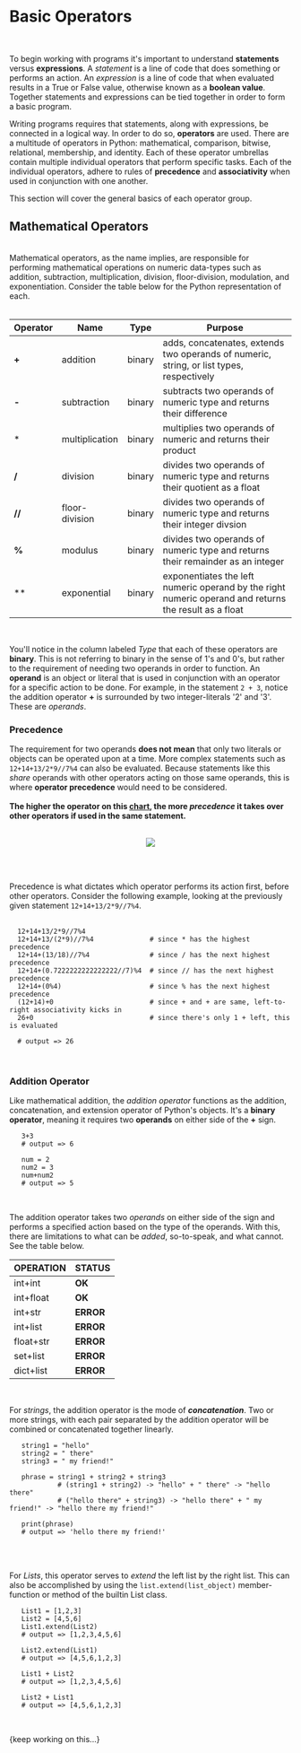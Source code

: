 # Basic Operators
<br>

To begin working with programs it's important to understand **statements** versus **expressions**. A *statement* is a line of code that does something or performs an action. An *expression* is a line of code that when evaluated results in a True or False value, otherwise known as a **boolean value**. Together statements and expressions can be tied together in order to form a basic program.<br>

Writing programs requires that statements, along with expressions, be connected in a logical way. In order to do so, **operators** are used. There are a multitude of operators in Python: mathematical, comparison, bitwise, relational, membership, and identity. Each of these operator umbrellas contain multiple individual operators that perform specific tasks. Each of the individual operators, adhere to rules of **precedence** and **associativity** when used in conjunction with one another.<br>

This section will cover the general basics of each operator group.<br>

## Mathematical Operators
<br>
Mathematical operators, as the name implies, are responsible for performing mathematical operations on numeric data-types such as addition, subtraction, multiplication, division, floor-division, modulation, and exponentiation. Consider the table below for the Python representation of each.<br><br>

| Operator |  Name  |   Type    | Purpose  |
| -------- | ------ | --------- | -------- |
|**+**| addition | binary | adds, concatenates, extends two operands of numeric, string, or list types, respectively |
|**-**| subtraction | binary | subtracts two operands of numeric type and returns their difference |
|  *  | multiplication | binary | multiplies two operands of numeric and returns their product |
|**/**| division | binary | divides two operands of numeric type and returns their quotient as a float |
|**//**| floor-division | binary | divides two operands of numeric type and returns their integer divsion |
|**%** | modulus | binary | divides two operands of numeric type and returns their remainder as an integer |
|  **  | exponential | binary | exponentiates the left numeric operand by the right numeric operand and returns the result as a float |
<br>

You'll notice in the column labeled *Type* that each of these operators are **binary**. This is not referring to binary in the sense of 1's and 0's, but rather to the requirement of needing two operands in order to function. An **operand** is an object or literal that is used in conjunction with an operator for a specific action to be done.
For example, in the statement ``2 + 3``, notice the addition operator **+** is surrounded by two integer-literals '2' and '3'. These are *operands*.<br>

### Precedence

The requirement for two operands **does not mean** that only two literals or objects can be operated upon at a time. More complex statements such as ``12+14+13/2*9//7%4`` can also be evaluated. Because statements like this *share* operands with other operators acting on those same operands, this is where **operator precedence** would need to be considered.<br><br>
**The higher the operator on this [chart](https://www.programiz.com/python-programming/precedence-associativity), the more *precedence* it takes over other operators if used in the same statement.**<br><br>

<p align="center">
   <img src="https://user-images.githubusercontent.com/34849400/107108718-ad7e7780-67ff-11eb-94d7-109e2bcc06aa.png"/>
</p>

<br><br>

Precedence is what dictates which operator performs its action first, before other operators. Consider the following example, looking at the previously given statement ``12+14+13/2*9//7%4``.<br><br>

```
  12+14+13/2*9//7%4
  12+14+13/(2*9)//7%4              # since * has the highest precedence
  12+14+(13/18)//7%4               # since / has the next highest precedence 
  12+14+(0.7222222222222222//7)%4  # since // has the next highest precedence
  12+14+(0%4)                      # since % has the next highest precedence
  (12+14)+0                        # since + and + are same, left-to-right associativity kicks in
  26+0                             # since there's only 1 + left, this is evaluated
  
  # output => 26
```
<br>

### Addition Operator

Like mathematical addition, the *addition operator* functions as the addition, concatenation, and extension operator of Python's objects. It's a **binary operator**, meaning it requires two **operands** on either side of the **+** sign.<br>

```
   3+3
   # output => 6
   
   num = 2
   num2 = 3
   num+num2
   # output => 5
 ```
<br>

The addition operator takes two *operands* on either side of the sign and performs a specified action based on the type of the operands. With this, there are limitations to what can be *added*, so-to-speak, and what cannot. See the table below.<br>

| OPERATION  |  STATUS  |
| ----------  | -------- |
| int+int    |   **OK** |
| int+float  |  **OK**  |
| int+str    |  **ERROR** |
| int+list   | **ERROR**  |
| float+str  | **ERROR** | 
| set+list   | **ERROR** |
| dict+list  | **ERROR** |
<br>

For *strings*, the addition operator is the mode of ***concatenation***. Two or more strings, with each pair separated by the addition operator will be combined or concatenated
together linearly.<br>

```
   string1 = "hello"
   string2 = " there"
   string3 = " my friend!"
   
   phrase = string1 + string2 + string3
            # (string1 + string2) -> "hello" + " there" -> "hello there"
            # ("hello there" + string3) -> "hello there" + " my friend!" -> "hello there my friend!"
   
   print(phrase)
   # output => 'hello there my friend!'
```
<br><br>

For *Lists*, this operator serves to *extend* the left list by the right list. This can also be accomplished by using the ```list.extend(list_object)``` member-function or method of the builtin List class.<br>

```
   List1 = [1,2,3]
   List2 = [4,5,6]
   List1.extend(List2)
   # output => [1,2,3,4,5,6]
   
   List2.extend(List1)
   # output => [4,5,6,1,2,3]
   
   List1 + List2
   # output => [1,2,3,4,5,6]
   
   List2 + List1
   # output => [4,5,6,1,2,3]
 ```
 <br>

{keep working on this...}






